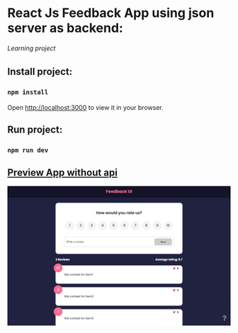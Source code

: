 # React Js Feedback App using json server as backend:
###### Learning project

## Install project:
### `npm install`
Open [http://localhost:3000](http://localhost:3000) to view it in your browser.
## Run project:
### `npm run dev`

## [Preview App without api](https://geo-feedback-react.netlify.app/)

![preview image](https://github.com/Georgefraiha/Feedback/blob/master/screenshots/1.png)


